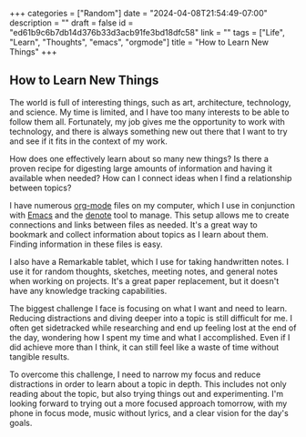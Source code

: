 +++
categories = ["Random"]
date = "2024-04-08T21:54:49-07:00"
description = ""
draft = false
id = "ed61b9c6b7db14d376b33d3acb91fe3bd18dfc58"
link = ""
tags = ["Life", "Learn", "Thoughts", "emacs", "orgmode"]
title = "How to Learn New Things"
+++

<!--more-->

## How to Learn New Things

 The world is full of interesting things, such as art, architecture, technology, and science. My time is limited, and I have too many interests to be able to follow them all. Fortunately, my job gives me the opportunity to work with technology, and there is always something new out there that I want to try and see if it fits in the context of my work.

How does one effectively learn about so many new things? Is there a proven recipe for digesting large amounts of information and having it available when needed? How can I connect ideas when I find a relationship between topics?

I have numerous [org-mode](https://orgmode.org) files on my computer, which I use in conjunction with [Emacs](https://www.gnu.org/software/emacs/) and the [denote](https://protesilaos.com/emacs/denote#h:4a6d92dd-19eb-4fcc-a7b5-05ce04da3a92) tool to manage. This setup allows me to create connections and links between files as needed. It's a great way to bookmark and collect information about topics as I learn about them. Finding information in these files is easy.

I also have a Remarkable tablet, which I use for taking handwritten notes. I use it for random thoughts, sketches, meeting notes, and general notes when working on projects. It's a great paper replacement, but it doesn't have any knowledge tracking capabilities.

The biggest challenge I face is focusing on what I want and need to learn. Reducing distractions and diving deeper into a topic is still difficult for me. I often get sidetracked while researching and end up feeling lost at the end of the day, wondering how I spent my time and what I accomplished. Even if I did achieve more than I think, it can still feel like a waste of time without tangible results.

To overcome this challenge, I need to narrow my focus and reduce distractions in order to learn about a topic in depth. This includes not only reading about the topic, but also trying things out and experimenting. I'm looking forward to trying out a more focused approach tomorrow, with my phone in focus mode, music without lyrics, and a clear vision for the day's goals.